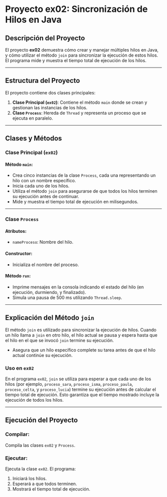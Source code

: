 # Proyecto ex02: Sincronización de Hilos en Java

## Descripción del Proyecto
El proyecto **ex02** demuestra cómo crear y manejar múltiples hilos en Java, y cómo utilizar el método `join` para sincronizar la ejecución de estos hilos. El programa mide y muestra el tiempo total de ejecución de los hilos.

---

## Estructura del Proyecto
El proyecto contiene dos clases principales:

1. **Clase Principal (`ex02`)**: Contiene el método `main` donde se crean y gestionan las instancias de los hilos.
2. **Clase `Process`**: Hereda de `Thread` y representa un proceso que se ejecuta en paralelo.

---

## Clases y Métodos

### Clase Principal (`ex02`)
#### Método `main`:
- Crea cinco instancias de la clase `Process`, cada una representando un hilo con un nombre específico.
- Inicia cada uno de los hilos.
- Utiliza el método `join` para asegurarse de que todos los hilos terminen su ejecución antes de continuar.
- Mide y muestra el tiempo total de ejecución en milisegundos.

---

### Clase `Process`
#### Atributos:
- `nameProceso`: Nombre del hilo.

#### Constructor:
- Inicializa el nombre del proceso.

#### Método `run`:
- Imprime mensajes en la consola indicando el estado del hilo (en ejecución, durmiendo, y finalizado).
- Simula una pausa de 500 ms utilizando `Thread.sleep`.

---

## Explicación del Método `join`
El método `join` es utilizado para sincronizar la ejecución de hilos. Cuando un hilo llama a `join` en otro hilo, el hilo actual se pausa y espera hasta que el hilo en el que se invocó `join` termine su ejecución.

- Asegura que un hilo específico complete su tarea antes de que el hilo actual continúe su ejecución.

### Uso en `ex02`
En el programa `ex02`, `join` se utiliza para esperar a que cada uno de los hilos (por ejemplo, `proceso_sara`, `proceso_isma`, `proceso_paula`, `proceso_celta`, y `proceso_lucia`) termine su ejecución antes de calcular el tiempo total de ejecución. Esto garantiza que el tiempo mostrado incluye la ejecución de todos los hilos.

---

## Ejecución del Proyecto
### Compilar:
Compila las clases `ex02` y `Process`.

### Ejecutar:
Ejecuta la clase `ex02`. El programa:
1. Iniciará los hilos.
2. Esperará a que todos terminen.
3. Mostrará el tiempo total de ejecución.
